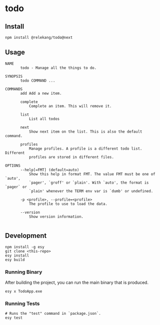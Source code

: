 # todo

## Install

```
npm install @relekang/todo@next
```

## Usage

```
NAME
       todo - Manage all the things to do.

SYNOPSIS
       todo COMMAND ...

COMMANDS
       add Add a new item.

       complete
           Complete an item. This will remove it.

       list
           List all todos

       next
           Show next item on the list. This is also the default command.

       profiles
           Manage profiles. A profile is a different todo list. Different
           profiles are stored in different files.

OPTIONS
       --help[=FMT] (default=auto)
           Show this help in format FMT. The value FMT must be one of `auto',
           `pager', `groff' or `plain'. With `auto', the format is `pager` or
           `plain' whenever the TERM env var is `dumb' or undefined.

       -p <profile>, --profile=<profile>
           The profile to use to load the data.

       --version
           Show version information.


```

## Development

```
npm install -g esy
git clone <this-repo>
esy install
esy build
```

### Running Binary

After building the project, you can run the main binary that is produced.

```
esy x TodoApp.exe 
```

### Running Tests

```
# Runs the "test" command in `package.json`.
esy test
```
